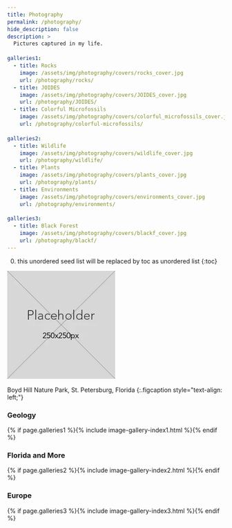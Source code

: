```yaml
---
title: Photography
permalink: /photography/
hide_description: false
description: >
  Pictures captured in my life.

galleries1:
  - title: Rocks
    image: /assets/img/photography/covers/rocks_cover.jpg
    url: /photography/rocks/
  - title: JOIDES
    image: /assets/img/photography/covers/JOIDES_cover.jpg
    url: /photography/JOIDES/
  - title: Colorful Microfossils
    image: /assets/img/photography/covers/colorful_microfossils_cover.jpg
    url: /photography/colorful-microfossils/

galleries2:
  - title: Wildlife
    image: /assets/img/photography/covers/wildlife_cover.jpg
    url: /photography/wildlife/
  - title: Plants
    image: /assets/img/photography/covers/plants_cover.jpg
    url: /photography/plants/
  - title: Environments
    image: /assets/img/photography/covers/environments_cover.jpg
    url: /photography/environments/

galleries3:
  - title: Black Forest
    image: /assets/img/photography/covers/blackf_cover.jpg
    url: /photography/blackf/
---
```


0. this unordered seed list will be replaced by toc as unordered list
{:toc}

<img src="/assets/img/placeholder.png" alt="Jonas De Schouwer photography">

Boyd Hill Nature Park, St. Petersburg, Florida
{:.figcaption style="text-align: left;"}

### <i class="icomoon icon-aperture"></i> Geology

{% if page.galleries1 %}{% include image-gallery-index1.html %}{% endif %}

### <i class="icomoon icon-aperture"></i> Florida and More

{% if page.galleries2 %}{% include image-gallery-index2.html %}{% endif %}

### <i class="icomoon icon-aperture"></i> Europe

{% if page.galleries3 %}{% include image-gallery-index3.html %}{% endif %}
